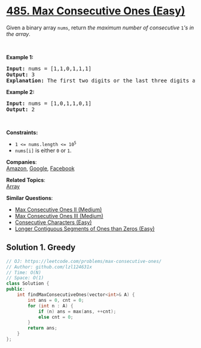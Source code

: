 # [485. Max Consecutive Ones (Easy)](https://leetcode.com/problems/max-consecutive-ones/)

<p>Given a binary array <code>nums</code>, return <em>the maximum number of consecutive </em><code>1</code><em>'s in the array</em>.</p>

<p>&nbsp;</p>
<p><strong>Example 1:</strong></p>

<pre><strong>Input:</strong> nums = [1,1,0,1,1,1]
<strong>Output:</strong> 3
<strong>Explanation:</strong> The first two digits or the last three digits are consecutive 1s. The maximum number of consecutive 1s is 3.
</pre>

<p><strong>Example 2:</strong></p>

<pre><strong>Input:</strong> nums = [1,0,1,1,0,1]
<strong>Output:</strong> 2
</pre>

<p>&nbsp;</p>
<p><strong>Constraints:</strong></p>

<ul>
	<li><code>1 &lt;= nums.length &lt;= 10<sup>5</sup></code></li>
	<li><code>nums[i]</code> is either <code>0</code> or <code>1</code>.</li>
</ul>


**Companies**:  
[Amazon](https://leetcode.com/company/amazon), [Google](https://leetcode.com/company/google), [Facebook](https://leetcode.com/company/facebook)

**Related Topics**:  
[Array](https://leetcode.com/tag/array/)

**Similar Questions**:
* [Max Consecutive Ones II (Medium)](https://leetcode.com/problems/max-consecutive-ones-ii/)
* [Max Consecutive Ones III (Medium)](https://leetcode.com/problems/max-consecutive-ones-iii/)
* [Consecutive Characters (Easy)](https://leetcode.com/problems/consecutive-characters/)
* [Longer Contiguous Segments of Ones than Zeros (Easy)](https://leetcode.com/problems/longer-contiguous-segments-of-ones-than-zeros/)

## Solution 1. Greedy

```cpp
// OJ: https://leetcode.com/problems/max-consecutive-ones/
// Author: github.com/lzl124631x
// Time: O(N)
// Space: O(1)
class Solution {
public:
    int findMaxConsecutiveOnes(vector<int>& A) {
        int ans = 0, cnt = 0;
        for (int n : A) {
            if (n) ans = max(ans, ++cnt);
            else cnt = 0;
        }
        return ans;
    }
};
```
